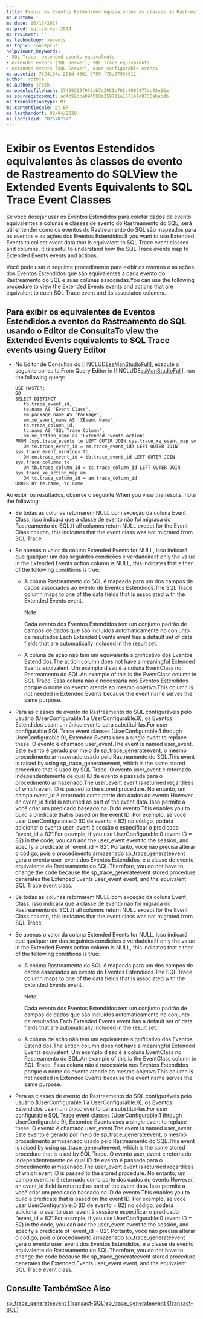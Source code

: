 ```yaml
---
title: Exibir os Eventos Estendidos equivalentes às classes do Rastreamento do SQL | Microsoft Docs
ms.custom: ''
ms.date: 06/13/2017
ms.prod: sql-server-2014
ms.reviewer: ''
ms.technology: xevents
ms.topic: conceptual
helpviewer_keywords:
- SQL Trace, extended events equivalents
- extended events [SQL Server], SQL Trace equivalents
- extended events [SQL Server], user configurable events
ms.assetid: 7f24104c-201d-4361-9759-f78a27936011
author: rothja
ms.author: jroth
ms.openlocfilehash: 37459359f9f6cb7e3951b705c4007477ec43e36a
ms.sourcegitcommit: ad4d92dce894592a259721a1571b1d8736abacdb
ms.translationtype: MT
ms.contentlocale: pt-BR
ms.lasthandoff: 08/04/2020
ms.locfileid: "87678737"
---
```

# <a name="view-the-extended-events-equivalents-to-sql-trace-event-classes"></a><span data-ttu-id="b4e1e-102">Exibir os Eventos Estendidos equivalentes às classes de evento de Rastreamento do SQL</span><span class="sxs-lookup"><span data-stu-id="b4e1e-102">View the Extended Events Equivalents to SQL Trace Event Classes</span></span>
  <span data-ttu-id="b4e1e-103">Se você desejar usar os Eventos Estendidos para coletar dados de evento equivalentes a colunas e classes de evento do Rastreamento do SQL, será útil entender como os eventos do Rastreamento do SQL são mapeados para os eventos e as ações dos Eventos Estendidos.</span><span class="sxs-lookup"><span data-stu-id="b4e1e-103">If you want to use Extended Events to collect event data that is equivalent to SQL Trace event classes and columns, it is useful to understand how the SQL Trace events map to Extended Events events and actions.</span></span>  
  
 <span data-ttu-id="b4e1e-104">Você pode usar o seguinte procedimento para exibir os eventos e as ações dos Eventos Estendidos que são equivalentes a cada evento do Rastreamento do SQL e suas colunas associadas.</span><span class="sxs-lookup"><span data-stu-id="b4e1e-104">You can use the following procedure to view the Extended Events events and actions that are equivalent to each SQL Trace event and its associated columns.</span></span>  
  
## <a name="to-view-the-extended-events-equivalents-to-sql-trace-events-using-query-editor"></a><span data-ttu-id="b4e1e-105">Para exibir os equivalentes de Eventos Estendidos a eventos do Rastreamento do SQL usando o Editor de Consulta</span><span class="sxs-lookup"><span data-stu-id="b4e1e-105">To view the Extended Events equivalents to SQL Trace events using Query Editor</span></span>  
  
-   <span data-ttu-id="b4e1e-106">No Editor de Consultas do [!INCLUDE[ssManStudioFull](../../includes/ssmanstudiofull-md.md)], execute a seguinte consulta:</span><span class="sxs-lookup"><span data-stu-id="b4e1e-106">From Query Editor in [!INCLUDE[ssManStudioFull](../../includes/ssmanstudiofull-md.md)], run the following query:</span></span>  
  
    ```  
    USE MASTER;  
    GO  
    SELECT DISTINCT  
       tb.trace_event_id,  
       te.name AS 'Event Class',  
       em.package_name AS 'Package',  
       em.xe_event_name AS 'XEvent Name',  
       tb.trace_column_id,  
       tc.name AS 'SQL Trace Column',  
       am.xe_action_name as 'Extended Events action'  
    FROM (sys.trace_events te LEFT OUTER JOIN sys.trace_xe_event_map em  
       ON te.trace_event_id = em.trace_event_id) LEFT OUTER JOIN sys.trace_event_bindings tb  
       ON em.trace_event_id = tb.trace_event_id LEFT OUTER JOIN sys.trace_columns tc  
       ON tb.trace_column_id = tc.trace_column_id LEFT OUTER JOIN sys.trace_xe_action_map am  
       ON tc.trace_column_id = am.trace_column_id  
    ORDER BY te.name, tc.name  
    ```  
  
 <span data-ttu-id="b4e1e-107">Ao exibir os resultados, observe o seguinte:</span><span class="sxs-lookup"><span data-stu-id="b4e1e-107">When you view the results, note the following:</span></span>  
  
-   <span data-ttu-id="b4e1e-108">Se todas as colunas retornarem NULL com exceção da coluna Event Class, isso indicará que a classe de evento não foi migrada do Rastreamento do SQL.</span><span class="sxs-lookup"><span data-stu-id="b4e1e-108">If all columns return NULL except for the Event Class column, this indicates that the event class was not migrated from SQL Trace.</span></span>  
  
-   <span data-ttu-id="b4e1e-109">Se apenas o valor da coluna Extended Events for NULL, isso indicará que qualquer um das seguintes condições é verdadeira:</span><span class="sxs-lookup"><span data-stu-id="b4e1e-109">If only the value in the Extended Events action column is NULL, this indicates that either of the following conditions is true:</span></span>  
  
    -   <span data-ttu-id="b4e1e-110">A coluna Rastreamento do SQL é mapeada para um dos campos de dados associados ao evento de Eventos Estendidos.</span><span class="sxs-lookup"><span data-stu-id="b4e1e-110">The SQL Trace column maps to one of the data fields that is associated with the Extended Events event.</span></span>  
  
        > [!NOTE]  
        >  <span data-ttu-id="b4e1e-111">Cada evento dos Eventos Estendidos tem um conjunto padrão de campos de dados que são incluídos automaticamente no conjunto de resultados.</span><span class="sxs-lookup"><span data-stu-id="b4e1e-111">Each Extended Events event has a default set of data fields that are automatically included in the result set.</span></span>  
  
    -   <span data-ttu-id="b4e1e-112">A coluna de ação não tem um equivalente significativo dos Eventos Estendidos.</span><span class="sxs-lookup"><span data-stu-id="b4e1e-112">The action column does not have a meaningful Extended Events equivalent.</span></span> <span data-ttu-id="b4e1e-113">Um exemplo disso é a coluna EventClass no Rastreamento do SQL.</span><span class="sxs-lookup"><span data-stu-id="b4e1e-113">An example of this is the EventClass column in SQL Trace.</span></span> <span data-ttu-id="b4e1e-114">Essa coluna não é necessária nos Eventos Estendidos porque o nome do evento atende ao mesmo objetivo.</span><span class="sxs-lookup"><span data-stu-id="b4e1e-114">This column is not needed in Extended Events because the event name serves the same purpose.</span></span>  
  
-   <span data-ttu-id="b4e1e-115">Para as classes de evento do Rastreamento do SQL configuráveis pelo usuário (UserConfigurable:1 a UserConfigurable:9), os Eventos Estendidos usam um único evento para substituí-las.</span><span class="sxs-lookup"><span data-stu-id="b4e1e-115">For user configurable SQL Trace event classes (UserConfigurable:1 through UserConfigurable:9), Extended Events uses a single event to replace these.</span></span> <span data-ttu-id="b4e1e-116">O evento é chamado user_event.</span><span class="sxs-lookup"><span data-stu-id="b4e1e-116">The event is named user_event.</span></span> <span data-ttu-id="b4e1e-117">Este evento é gerado por meio de sp_trace_generateevent, o mesmo procedimento armazenado usado pelo Rastreamento do SQL.</span><span class="sxs-lookup"><span data-stu-id="b4e1e-117">This event is raised by using sp_trace_generateevent, which is the same stored procedure that is used by SQL Trace.</span></span> <span data-ttu-id="b4e1e-118">O evento user_event é retornado, independentemente de qual ID de evento é passada para o procedimento armazenado.</span><span class="sxs-lookup"><span data-stu-id="b4e1e-118">The user_event event is returned regardless of which event ID is passed to the stored procedure.</span></span> <span data-ttu-id="b4e1e-119">No entanto, um campo event_id é retornado como parte dos dados do evento.</span><span class="sxs-lookup"><span data-stu-id="b4e1e-119">However, an event_id field is returned as part of the event data.</span></span> <span data-ttu-id="b4e1e-120">Isso permite a você criar um predicado baseado na ID do evento.</span><span class="sxs-lookup"><span data-stu-id="b4e1e-120">This enables you to build a predicate that is based on the event ID.</span></span> <span data-ttu-id="b4e1e-121">Por exemplo, se você usar UserConfigurable:0 (ID de evento = 82) no código, poderá adicionar o evento user_event à sessão e especificar o predicado “event_id = 82”.</span><span class="sxs-lookup"><span data-stu-id="b4e1e-121">For example, if you use UserConfigurable:0 (event ID = 82) in the code, you can add the user_event event to the session, and specify a predicate of 'event_id = 82'.</span></span> <span data-ttu-id="b4e1e-122">Portanto, você não precisa alterar o código, pois o procedimento armazenado sp_trace_generateevent gera o evento user_event dos Eventos Estendidos, e a classe de evento equivalente do Rastreamento do SQL.</span><span class="sxs-lookup"><span data-stu-id="b4e1e-122">Therefore, you do not have to change the code because the sp_trace_generateevent stored procedure generates the Extended Events user_event event, and the equivalent SQL Trace event class.</span></span>  
  
-   <span data-ttu-id="b4e1e-123">Se todas as colunas retornarem NULL com exceção da coluna Event Class, isso indicará que a classe de evento não foi migrada do Rastreamento do SQL.</span><span class="sxs-lookup"><span data-stu-id="b4e1e-123">If all columns return NULL except for the Event Class column, this indicates that the event class was not migrated from SQL Trace.</span></span>  
  
-   <span data-ttu-id="b4e1e-124">Se apenas o valor da coluna Extended Events for NULL, isso indicará que qualquer um das seguintes condições é verdadeira:</span><span class="sxs-lookup"><span data-stu-id="b4e1e-124">If only the value in the Extended Events action column is NULL, this indicates that either of the following conditions is true:</span></span>  
  
    -   <span data-ttu-id="b4e1e-125">A coluna Rastreamento do SQL é mapeada para um dos campos de dados associados ao evento de Eventos Estendidos.</span><span class="sxs-lookup"><span data-stu-id="b4e1e-125">The SQL Trace column maps to one of the data fields that is associated with the Extended Events event.</span></span>  
  
        > [!NOTE]  
        >  <span data-ttu-id="b4e1e-126">Cada evento dos Eventos Estendidos tem um conjunto padrão de campos de dados que são incluídos automaticamente no conjunto de resultados.</span><span class="sxs-lookup"><span data-stu-id="b4e1e-126">Each Extended Events event has a default set of data fields that are automatically included in the result set.</span></span>  
  
    -   <span data-ttu-id="b4e1e-127">A coluna de ação não tem um equivalente significativo dos Eventos Estendidos.</span><span class="sxs-lookup"><span data-stu-id="b4e1e-127">The action column does not have a meaningful Extended Events equivalent.</span></span> <span data-ttu-id="b4e1e-128">Um exemplo disso é a coluna EventClass no Rastreamento do SQL.</span><span class="sxs-lookup"><span data-stu-id="b4e1e-128">An example of this is the EventClass column in SQL Trace.</span></span> <span data-ttu-id="b4e1e-129">Essa coluna não é necessária nos Eventos Estendidos porque o nome do evento atende ao mesmo objetivo.</span><span class="sxs-lookup"><span data-stu-id="b4e1e-129">This column is not needed in Extended Events because the event name serves the same purpose.</span></span>  
  
-   <span data-ttu-id="b4e1e-130">Para as classes de evento do Rastreamento do SQL configuráveis pelo usuário (UserConfigurable:1 a UserConfigurable:9), os Eventos Estendidos usam um único evento para substituí-las.</span><span class="sxs-lookup"><span data-stu-id="b4e1e-130">For user configurable SQL Trace event classes (UserConfigurable:1 through UserConfigurable:9), Extended Events uses a single event to replace these.</span></span> <span data-ttu-id="b4e1e-131">O evento é chamado user_event.</span><span class="sxs-lookup"><span data-stu-id="b4e1e-131">The event is named user_event.</span></span> <span data-ttu-id="b4e1e-132">Este evento é gerado por meio de sp_trace_generateevent, o mesmo procedimento armazenado usado pelo Rastreamento do SQL.</span><span class="sxs-lookup"><span data-stu-id="b4e1e-132">This event is raised by using sp_trace_generateevent, which is the same stored procedure that is used by SQL Trace.</span></span> <span data-ttu-id="b4e1e-133">O evento user_event é retornado, independentemente de qual ID de evento é passada para o procedimento armazenado.</span><span class="sxs-lookup"><span data-stu-id="b4e1e-133">The user_event event is returned regardless of which event ID is passed to the stored procedure.</span></span> <span data-ttu-id="b4e1e-134">No entanto, um campo event_id é retornado como parte dos dados do evento.</span><span class="sxs-lookup"><span data-stu-id="b4e1e-134">However, an event_id field is returned as part of the event data.</span></span> <span data-ttu-id="b4e1e-135">Isso permite a você criar um predicado baseado na ID do evento.</span><span class="sxs-lookup"><span data-stu-id="b4e1e-135">This enables you to build a predicate that is based on the event ID.</span></span> <span data-ttu-id="b4e1e-136">Por exemplo, se você usar UserConfigurable:0 (ID de evento = 82) no código, poderá adicionar o evento user_event à sessão e especificar o predicado “event_id = 82”.</span><span class="sxs-lookup"><span data-stu-id="b4e1e-136">For example, if you use UserConfigurable:0 (event ID = 82) in the code, you can add the user_event event to the session, and specify a predicate of 'event_id = 82'.</span></span> <span data-ttu-id="b4e1e-137">Portanto, você não precisa alterar o código, pois o procedimento armazenado sp_trace_generateevent gera o evento user_event dos Eventos Estendidos, e a classe de evento equivalente do Rastreamento do SQL.</span><span class="sxs-lookup"><span data-stu-id="b4e1e-137">Therefore, you do not have to change the code because the sp_trace_generateevent stored procedure generates the Extended Events user_event event, and the equivalent SQL Trace event class.</span></span>  
  
## <a name="see-also"></a><span data-ttu-id="b4e1e-138">Consulte Também</span><span class="sxs-lookup"><span data-stu-id="b4e1e-138">See Also</span></span>  
 [<span data-ttu-id="b4e1e-139">sp_trace_generateevent &#40;Transact-SQL&#41;</span><span class="sxs-lookup"><span data-stu-id="b4e1e-139">sp_trace_generateevent &#40;Transact-SQL&#41;</span></span>](/sql/relational-databases/system-stored-procedures/sp-trace-generateevent-transact-sql)  
  
  

